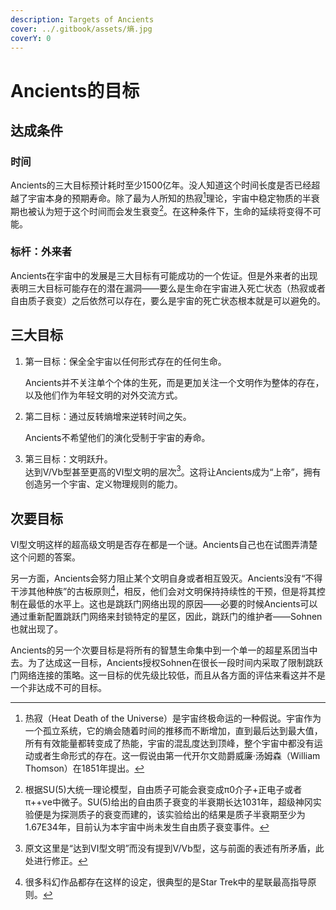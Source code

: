 ```yaml
---
description: Targets of Ancients
cover: ../.gitbook/assets/熵.jpg
coverY: 0
---
```


# Ancients的目标

## 达成条件

### 时间

Ancients的三大目标预计耗时至少1500亿年。没人知道这个时间长度是否已经超越了宇宙本身的预期寿命。除了最为人所知的热寂[^1]理论，宇宙中稳定物质的半衰期也被认为短于这个时间而会发生衰变[^2]。在这种条件下，生命的延续将变得不可能。

### 标杆：外来者

Ancients在宇宙中的发展是三大目标有可能成功的一个佐证。但是外来者的出现表明三大目标可能存在的潜在漏洞——要么是生命在宇宙进入死亡状态（热寂或者自由质子衰变）之后依然可以存在，要么是宇宙的死亡状态根本就是可以避免的。

## 三大目标

1.  第一目标：保全全宇宙以任何形式存在的任何生命。

    Ancients并不关注单个个体的生死，而是更加关注一个文明作为整体的存在，以及他们作为年轻文明的对外交流方式。
2.  第二目标：通过反转熵增来逆转时间之矢。

    Ancients不希望他们的演化受制于宇宙的寿命。
3. 第三目标：文明跃升。\
   达到Ⅴ/Ⅴb型甚至更高的Ⅵ型文明的层次[^3]。这将让Ancients成为“上帝”，拥有创造另一个宇宙、定义物理规则的能力。

## 次要目标

Ⅵ型文明这样的超高级文明是否存在都是一个谜。Ancients自己也在试图弄清楚这个问题的答案。

另一方面，Ancients会努力阻止某个文明自身或者相互毁灭。Ancients没有“不得干涉其他种族”的古板原则[^4]，相反，他们会对文明保持持续性的干预，但是将其控制在最低的水平上。这也是跳跃门网络出现的原因——必要的时候Ancients可以通过重新配置跳跃门网络来封锁特定的星区，因此，跳跃门的维护者——Sohnen也就出现了。

Ancients的另一个次要目标是将所有的智慧生命集中到一个单一的超星系团当中去。为了达成这一目标，Ancients授权Sohnen在很长一段时间内采取了限制跳跃门网络连接的策略。这一目标的优先级比较低，而且从各方面的评估来看这并不是一个非达成不可的目标。

[^1]: 热寂（Heat Death of the Universe）是宇宙终极命运的一种假说。宇宙作为一个孤立系统，它的熵会随着时间的推移而不断增加，直到最后达到最大值，所有有效能量都转变成了热能，宇宙的混乱度达到顶峰，整个宇宙中都没有运动或者生命形式的存在。这一假说由第一代开尔文勋爵威廉·汤姆森（William Thomson）在1851年提出。

[^2]: 根据SU(5)大统一理论模型，自由质子可能会衰变成π0介子+正电子或者π++νe中微子。SU(5)给出的自由质子衰变的半衰期长达1031年，超级神冈实验便是为探测质子的衰变而建的，该实验给出的结果是质子半衰期至少为1.67E34年，目前认为本宇宙中尚未发生自由质子衰变事件。

[^3]: 原文这里是“达到Ⅵ型文明”而没有提到Ⅴ/Ⅴb型，这与前面的表述有所矛盾，此处进行修正。

[^4]: 很多科幻作品都存在这样的设定，很典型的是Star Trek中的星联最高指导原则。
